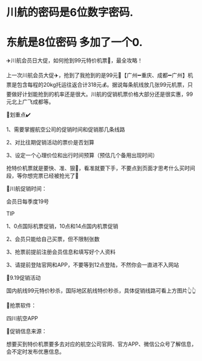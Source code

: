 # 川航的密码是6位数字密码.  
# 东航是8位密码 多加了一个0.  


✈️川航会员日大促，如何抢到99元特价机票🎫，最全攻略！

上一次川航会员大促✈️，抢到了我抢到的是99元🎫【广州➖重庆、成都➖广州】机票是包含每程的20kg托运往返合计318元💰。据说每条航线放几张99元机票，只要做好计划能抢到的机率还是很大。川航的促销机票价格大部分还是很实惠，99元北上广飞成都等。

🌟划重点✔️

1、需要掌握航空公司的促销时间和促销那几条线路

2、对比往期促销活动的票价是否划算

3、设定一个心理价位和出行时间预算（预估几个备用出现时间）

抢特价机票就是要快、准、狠💨，看准就要下手，不要点到页面才思考什么买时间段，等你想完票已经被抢光了👀

🌟川航促销时间：

会员日每季度19号

TIP

1、0点国际机票促销，10点和14点国内机票促销

2、会员只能给自己买票，但不限制张数

3、抢票前提前注册会员信息和填写好个人资料

3、请提前登陆官网和APP，不要等到12点登陆，不然你会一直进不入网站

🌟9.19促销活动

国内航线99元特价秒杀，国际地区航线特价秒杀，具体促销线路可看上方图片👆👆

🌟抢票软件：

四川航空APP

🌟促销信息来源：

想要买到特价机票要多去对应的航空公司官网、官方APP、微信公众号了解信息，会不定时发布优惠信息。
